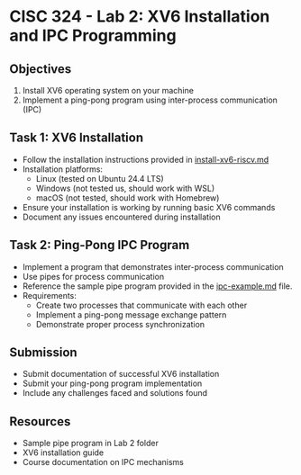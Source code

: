 # CISC 324 - Lab 2: XV6 Installation and IPC Programming

## Objectives
1. Install XV6 operating system on your machine
2. Implement a ping-pong program using inter-process communication (IPC)

## Task 1: XV6 Installation
- Follow the installation instructions provided in [install-xv6-riscv.md](../../install-xv6-riscv.md)
- Installation platforms:
    - Linux (tested on Ubuntu 24.4 LTS)
    - Windows (not tested us, should work with WSL)
    - macOS (not tested, should work with Homebrew)
- Ensure your installation is working by running basic XV6 commands
- Document any issues encountered during installation

## Task 2: Ping-Pong IPC Program
- Implement a program that demonstrates inter-process communication
- Use pipes for process communication
- Reference the sample pipe program provided in the [ipc-example.md](./ipc-example.md) file.
- Requirements:
    - Create two processes that communicate with each other
    - Implement a ping-pong message exchange pattern
    - Demonstrate proper process synchronization

## Submission
- Submit documentation of successful XV6 installation
- Submit your ping-pong program implementation
- Include any challenges faced and solutions found

## Resources
- Sample pipe program in Lab 2 folder
- XV6 installation guide
- Course documentation on IPC mechanisms